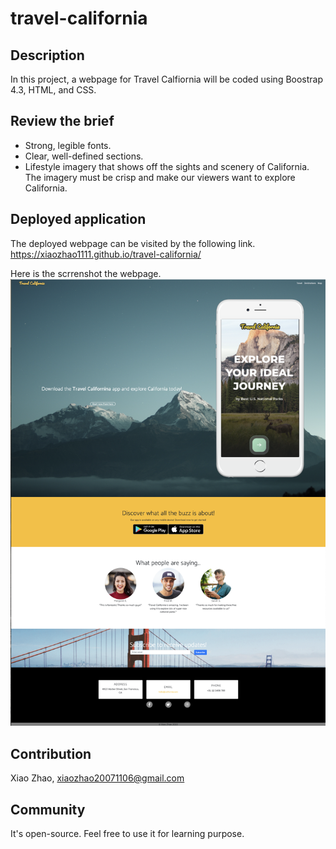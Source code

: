 # travel-california


## Description
In this project, a webpage for Travel Calfiornia will be coded using Boostrap 4.3, HTML, and CSS.

## Review the brief
* Strong, legible fonts.
* Clear, well-defined sections.
* Lifestyle imagery that shows off the sights and scenery of California. The imagery must be crisp and make our viewers want to explore California.

## Deployed application
The deployed webpage can be visited by the following link.
https://xiaozhao1111.github.io/travel-california/

Here is the scrrenshot the webpage.
![The deployed webpage](/images/webpage.png)

## Contribution
Xiao Zhao, xiaozhao20071106@gmail.com

## Community
It's open-source. Feel free to use it for learning purpose.